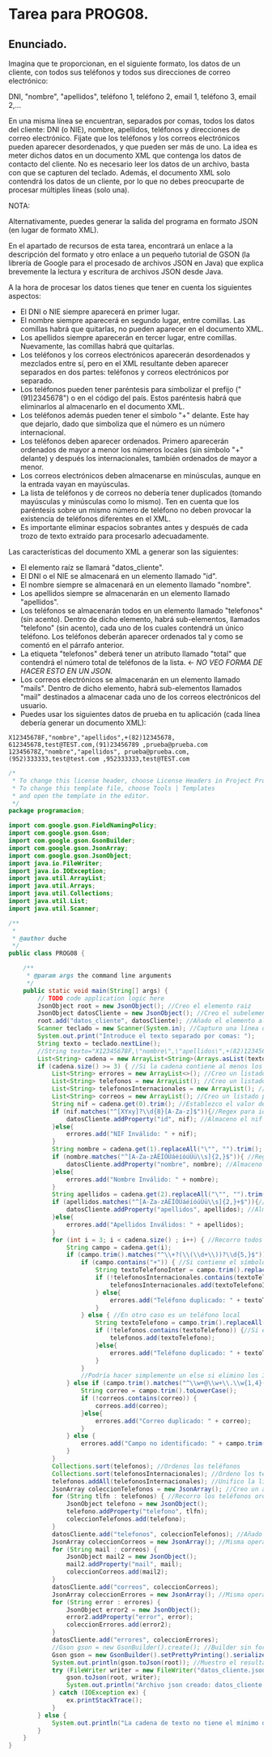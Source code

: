 # Tarea para PROG08.
## Enunciado.
Imagina que te proporcionan, en el siguiente formato, los datos de un cliente, con todos sus teléfonos y todos sus direcciones de correo electrónico:

DNI, "nombre", "apellidos", teléfono 1, teléfono 2, email 1, teléfono 3, email 2,...

En una misma línea se encuentran, separados por comas, todos los datos del cliente: DNI (o NIE), nombre, apellidos, teléfonos y direcciones de correo electrónico. Fijate que los teléfonos y los correos electrónicos pueden aparecer desordenados, y que pueden ser más de uno. La idea es meter dichos datos en un documento XML que contenga los datos de contacto del cliente. No es necesario leer los datos de un archivo, basta con que se capturen del teclado. Además, el documento XML solo contendrá los datos de un cliente, por lo que no debes preocuparte de procesar múltiples líneas (solo una).

NOTA:

Alternativamente, puedes generar la salida del programa en formato JSON (en lugar de formato XML).

En el apartado de recursos de esta tarea, encontrará un enlace a la descripción del formato y otro enlace a un pequeño tutorial de GSON (la librería de Google para el procesado de archivos JSON en Java) que explica brevemente la lectura y escritura de archivos JSON desde Java.

A la hora de procesar los datos tienes que tener en cuenta los siguientes aspectos:

* El DNI o NIE siempre aparecerá en primer lugar.
* El nombre siempre aparecerá en segundo lugar, entre comillas. Las comillas habrá que quitarlas, no pueden aparecer en el documento XML.
* Los apellidos siempre aparecerán en tercer lugar, entre comillas. Nuevamente, las comillas habrá que quitarlas.
* Los teléfonos y los correos electrónicos aparecerán desordenados y mezclados entre sí, pero en el XML resultante deben aparecer separados en dos partes: teléfonos y correos electrónicos por separado.
* Los teléfonos pueden tener paréntesis para simbolizar el prefijo ("(91)2345678") o en el código del país. Estos paréntesis habrá que eliminarlos al almacenarlo en el documento XML.
* Los teléfonos además pueden tener el símbolo "+" delante. Este hay que dejarlo, dado que simboliza que el número es un número internacional.
* Los teléfonos deben aparecer ordenados. Primero aparecerán ordenados de mayor a menor los números locales (sin símbolo "+" delante) y después los internacionales, también ordenados de mayor a menor.
* Los correos electrónicos deben almacenarse en minúsculas, aunque en la entrada vayan en mayúsculas.
* La lista de teléfonos y de correos no debería tener duplicados (tomando mayúsculas y minúsculas como lo mismo). Ten en cuenta que los paréntesis sobre un mismo número de teléfono no deben provocar la existencia de teléfonos diferentes en el XML.
* Es importante eliminar espacios sobrantes antes y después de cada trozo de texto extraído para procesarlo adecuadamente.
  
Las características del documento XML a generar son las siguientes:  
  
* El elemento raíz se llamará "datos_cliente".
* El DNI o el NIE se almacenará en un elemento llamado "id".
* El nombre siempre se almacenará en un elemento llamado "nombre".
* Los apellidos siempre se almacenarán en un elemento llamado "apellidos".
* Los teléfonos se almacenarán todos en un elemento llamado "telefonos" (sin acento). Dentro de dicho elemento, habrá sub-elementos, llamados "telefono" (sin acento), cada uno de los cuales contendrá un único teléfono. Los teléfonos deberán aparecer ordenados tal y como se comentó en el párrafo anterior.
* La etiqueta "telefonos" deberá tener un atributo llamado "total" que contendrá el número total de teléfonos de la lista. <- *NO VEO FORMA DE HACER ESTO EN UN JSON.*
* Los correos electrónicos se almacenarán en un elemento llamado "mails". Dentro de dicho elemento, habrá sub-elementos llamados "mail" destinados a almacenar cada uno de los correos electrónicos del usuario.
* Puedes usar los siguientes datos de prueba en tu aplicación (cada línea debería generar un documento XML):
  
```  
X12345678F,"nombre","apellidos",+(82)12345678, 612345678,test@TEST.com,(91)23456789 ,prueba@prueba.com
12345678Z,"nombre","apellidos", prueba@prueba.com,(952)333333,test@test.com ,952333333,test@TEST.com
```
```Java
/*
 * To change this license header, choose License Headers in Project Properties.
 * To change this template file, choose Tools | Templates
 * and open the template in the editor.
 */
package programacion;

import com.google.gson.FieldNamingPolicy;
import com.google.gson.Gson;
import com.google.gson.GsonBuilder;
import com.google.gson.JsonArray;
import com.google.gson.JsonObject;
import java.io.FileWriter;
import java.io.IOException;
import java.util.ArrayList;
import java.util.Arrays;
import java.util.Collections;
import java.util.List;
import java.util.Scanner;

/**
 *
 * @author duche
 */
public class PROG08 {

    /**
     * @param args the command line arguments
     */
    public static void main(String[] args) {
        // TODO code application logic here
        JsonObject root = new JsonObject(); //Creo el elemento raiz
        JsonObject datosCliente = new JsonObject(); //Creo el subelemento datosCliente
        root.add("datos_cliente", datosCliente); //Añado el elemento al elemento raiz
        Scanner teclado = new Scanner(System.in); //Capturo una línea de texto
        System.out.print("Introduce el texto separado por comas: ");
        String texto = teclado.nextLine();
        //String texto="X12345678F,\"nombre\",\"apellidos\",+(82)12345678, 612345678,test@TEST.com,(91)23456789 ,prueba@prueba.com, prueba@prueba.com, adsfasdf"; //Texto de ejemplo
        List<String> cadena = new ArrayList<String>(Arrays.asList(texto.split(",")));
        if (cadena.size() >= 3) { //Si la cadena contiene al menos los 3 primeros campos
            List<String> errores = new ArrayList<>(); //Creo un listado para los errores
            List<String> telefonos = new ArrayList(); //Creo un listado para los teléfonos
            List<String> telefonosInternacionales = new ArrayList(); //Creo un listado para los teléfonos internacionales
            List<String> correos = new ArrayList(); //Creo un listado para los correos
            String nif = cadena.get(0).trim(); //Establezco el valor del campo nif
            if (nif.matches("^[XYxy]?\\d{8}[A-Za-z]$")){//Regex para identificar un DNI o NIE válido
                datosCliente.addProperty("id", nif); //Almaceno el nif en el json
            }else{
                errores.add("NIF Inválido: " + nif);
            }
            String nombre = cadena.get(1).replaceAll("\"", "").trim(); //Establezco el valor del campo nombre, eliminando espacios al principio y final y las comillas
            if (nombre.matches("^[A-Za-zÁÉÍÓÚáéíóúÜü\\s]{2,}$")){ //Regex para identificar una cadena de texto válida para un nombre
                datosCliente.addProperty("nombre", nombre); //Almaceno el nombre en el json
            }else{
                errores.add("Nombre Inválido: " + nombre);
            }
            String apellidos = cadena.get(2).replaceAll("\"", "").trim(); //Establezco el valor del campo apellidos
            if (apellidos.matches("^[A-Za-zÁÉÍÓÚáéíóúÜü\\s]{2,}+$")){//Mismo regex que para el nombre
                datosCliente.addProperty("apellidos", apellidos); //Almaceno el nombre en el json
            }else{
                errores.add("Apellidos Inválidos: " + apellidos);
            }
            for (int i = 3; i < cadena.size() ; i++) { //Recorro todos los campos de la cadena
                String campo = cadena.get(i);
                if (campo.trim().matches("^\\+?(\\(\\d+\\))?\\d{5,}$")) { //Interpreto mediante un regex un nº de teléfono válido
                    if (campo.contains("+")) { //Si contiene el símbolo + se considera internacional
                        String textoTelefonoInter = campo.trim().replaceAll("\\(", "").replaceAll("\\)", "");
                        if (!telefonosInternacionales.contains(textoTelefonoInter)) { //Si el teléfono no está en la lista
                            telefonosInternacionales.add(textoTelefonoInter);
                        } else{
                            errores.add("Teléfono duplicado: " + textoTelefonoInter);
                        }
                    } else { //En otro caso es un teléfono local
                        String textoTelefono = campo.trim().replaceAll("\\(", "").replaceAll("\\)", "");
                        if (!telefonos.contains(textoTelefono)) {//Si el telefono no está en la lista
                            telefonos.add(textoTelefono);
                        }else{
                            errores.add("Teléfono duplicado: " + textoTelefono);
                        }
                    }
                    //Podría hacer simplemente un else si elimino los 3 primeros campos de la cadena, pero mediante este regex me aseguro de su correcta interpretación
                } else if (campo.trim().matches("^\\w+@\\w+\\.\\w{1,4}(\\.\\w{1,4})?$")) { //Interpreto mediante un regex el campo de correo electrónico
                    String correo = campo.trim().toLowerCase();
                    if (!correos.contains(correo)) {
                        correos.add(correo);
                    }else{
                        errores.add("Correo duplicado: " + correo);
                    }
                } else {
                    errores.add("Campo no identificado: " + campo.trim());
                }
            }
            Collections.sort(telefonos); //Ordenos los teléfonos
            Collections.sort(telefonosInternacionales); //Ordeno los teléfonos internacionales
            telefonos.addAll(telefonosInternacionales); //Unifico la lista de teléfonos con los internacionales para simplificar el bucle
            JsonArray coleccionTelefonos = new JsonArray(); //Creo un array de telefonos para añadir al json
            for (String tlfn : telefonos) { //Recorro los teléfonos ordenados y los añado al json
                JsonObject telefono = new JsonObject();
                telefono.addProperty("telefono", tlfn);
                coleccionTelefonos.add(telefono);
            }
            datosCliente.add("telefonos", coleccionTelefonos); //Añado el array al json
            JsonArray coleccionCorreos = new JsonArray(); //Misma operación pero para los correos
            for (String mail : correos) {
                JsonObject mail2 = new JsonObject();
                mail2.addProperty("mail", mail);
                coleccionCorreos.add(mail2);
            }
            datosCliente.add("correos", coleccionCorreos);
            JsonArray coleccionErrores = new JsonArray(); //Misma operación pero para los errores
            for (String error : errores) {
                JsonObject error2 = new JsonObject();
                error2.addProperty("error", error);
                coleccionErrores.add(error2);
            }
            datosCliente.add("errores", coleccionErrores);
            //Gson gson = new GsonBuilder().create(); //Builder sin formatear, funciona perfectamente pero pone todo en una línea
            Gson gson = new GsonBuilder().setPrettyPrinting().serializeNulls().setFieldNamingPolicy(FieldNamingPolicy.UPPER_CAMEL_CASE).create(); //Creo el builder
            System.out.println(gson.toJson(root)); //Muestro el resultado por consola
            try (FileWriter writer = new FileWriter("datos_cliente.json")) { //Almaceno en un archivo
                gson.toJson(root, writer);
                System.out.println("Archivo json creado: datos_cliente.json");
            } catch (IOException ex) {
                ex.printStackTrace();
            }
        } else {
            System.out.println("La cadena de texto no tiene el mínimo de campos necesarios para generar un archivo Json");
        }
    }
}
```
